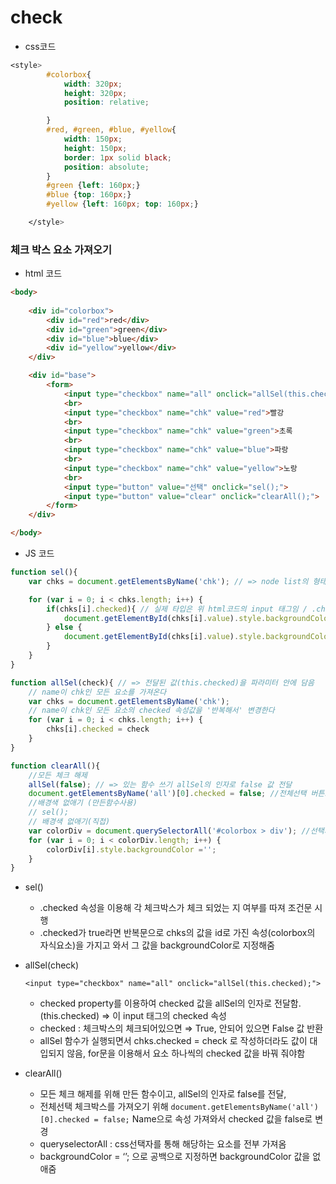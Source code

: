 # check

- css코드

```css
<style>
        #colorbox{
            width: 320px;
            height: 320px;
            position: relative;

        }
        #red, #green, #blue, #yellow{
            width: 150px;
            height: 150px;
            border: 1px solid black;
            position: absolute;
        }
        #green {left: 160px;}
        #blue {top: 160px;}
        #yellow {left: 160px; top: 160px;}

    </style>
```

### 체크 박스 요소 가져오기

- html 코드

```html
<body>
    
    <div id="colorbox">
        <div id="red">red</div>
        <div id="green">green</div>
        <div id="blue">blue</div>
        <div id="yellow">yellow</div>
    </div>

    <div id="base">
        <form>
            <input type="checkbox" name="all" onclick="allSel(this.checked);">전체선택 <!--checked property를 이용하여 checked 값을 가져올 수 있음-->
            <br>
            <input type="checkbox" name="chk" value="red">빨강
            <br>
            <input type="checkbox" name="chk" value="green">초록
            <br>
            <input type="checkbox" name="chk" value="blue">파랑
            <br>
            <input type="checkbox" name="chk" value="yellow">노랑
            <br>
            <input type="button" value="선택" onclick="sel();">
            <input type="button" value="clear" onclick="clearAll();">
        </form>
    </div>

</body>
```

- JS 코드

```jsx
function sel(){
    var chks = document.getElementsByName('chk'); // => node list의 형태

    for (var i = 0; i < chks.length; i++) {
        if(chks[i].checked){ // 실제 타입은 위 html코드의 input 태그임 / .checked => 체크되어 있으면 true, 안되있으면 false 리턴
            document.getElementById(chks[i].value).style.backgroundColor = chks[i].value // => input된 값을 가지고 id를 찾음. 그 id를 가진 요소(아래 div태그)
        } else { 
            document.getElementById(chks[i].value).style.backgroundColor = '';
        }
    }
}

function allSel(check){ // => 전달된 값(this.checked)을 파라미터 안에 담음
    // name이 chk인 모든 요소를 가져온다
    var chks = document.getElementsByName('chk');
    // name이 chk인 모든 요소의 checked 속성값을 '반복해서' 변경한다
    for (var i = 0; i < chks.length; i++) {
        chks[i].checked = check
    }
}

function clearAll(){
    //모든 체크 해제
    allSel(false); // => 있는 함수 쓰기 allSel의 인자로 false 값 전달
    document.getElementsByName('all')[0].checked = false; //전체선택 버튼도 해제
    //배경색 없애기 (만든함수사용)
    // sel();
    // 배경색 없애기(직접)
    var colorDiv = document.querySelectorAll('#colorbox > div'); //선택자에 해당하는 요소들을 모두 가져와 배열로 반환
    for (var i = 0; i < colorDiv.length; i++) {
        colorDiv[i].style.backgroundColor ='';
    }
}
```

- sel()

  - .checked 속성을 이용해 각 체크박스가 체크 되었는 지 여부를 따져 조건문 시행
  - .checked가 true라면 반복문으로 chks의 값을 id로 가진 속성(colorbox의 자식요소)을 가지고 와서 그 값을 backgroundColor로 지정해줌

- allSel(check)

  `<input type="checkbox" name="all" onclick="allSel(this.checked);">`

  - checked property를 이용하여 checked 값을 allSel의 인자로 전달함. (this.checked) ⇒ 이 input 태그의 checked 속성
  - checked : 체크박스의 체크되어있으면 ⇒ True, 안되어 있으면 False 값 반환
  - allSel 함수가 실행되면서 chks.checked = check 로 작성하더라도 값이 대입되지 않음, for문을 이용해서 요소 하나씩의 checked 값을 바꿔 줘야함

- clearAll()

  - 모든 체크 해제를 위해 만든 함수이고, allSel의 인자로 false를 전달,
  - 전체선택 체크박스를 가져오기 위해 `document.getElementsByName('all')[0].checked = false;` Name으로 속성 가져와서 checked 값을 false로 변경
  - queryselectorAll : css선택자를 통해 해당하는 요소를 전부 가져옴
  - backgroundColor = ‘’; 으로 공백으로 지정하면 backgroundColor 값을 없애줌